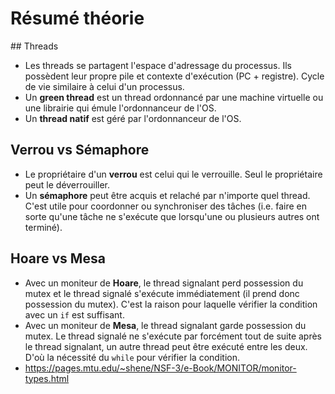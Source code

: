 # Résumé théorie

## Threads

* Les threads se partagent l'espace d'adressage du processus. Ils possèdent leur propre pile et contexte d'exécution (PC + registre). Cycle de vie similaire à celui d'un processus.
* Un **green thread** est un thread ordonnancé par une machine virtuelle ou une librairie qui émule l'ordonnanceur de l'OS.
* Un **thread natif** est géré par l'ordonnanceur de l'OS.

## Verrou vs Sémaphore

* Le propriétaire d'un **verrou** est celui qui le verrouille. Seul le propriétaire peut le déverrouiller.
* Un **sémaphore** peut être acquis et relaché par n'importe quel thread. C'est utile pour coordonner ou synchroniser des tâches (i.e. faire en sorte qu'une tâche ne s'exécute que lorsqu'une ou plusieurs autres ont terminé).

## Hoare vs Mesa

* Avec un moniteur de **Hoare**, le thread signalant perd possession du mutex et le thread signalé s'exécute immédiatement (il prend donc possession du mutex). C'est la raison pour laquelle vérifier la condition avec un `if` est suffisant.
* Avec un moniteur de **Mesa**, le thread signalant garde possession du mutex. Le thread signalé ne s'exécute par forcément tout de suite après le thread signalant, un autre thread peut être exécuté entre les deux. D'où la nécessité du `while` pour vérifier la condition.
* https://pages.mtu.edu/~shene/NSF-3/e-Book/MONITOR/monitor-types.html
